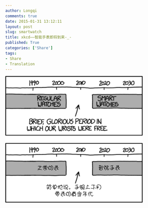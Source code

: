 ```yaml
---
author: Longqi
comments: true
date: 2015-01-31 13:12:11
layout: post
slug: smartwatch
title: xkcd——智能手表即将到来-_-
published: True
categories: ['Share']
tags:
- Share
- Translation
---
```

![DataScientist](/public/images/1420.png)